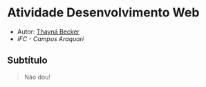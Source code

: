 # Atividade Desenvolvimento Web 

- Autor: [Thayná Becker](https://github.com/thaynabecker)
- *iFC - Campus Araquari*

## Subtítulo

>Não dou!